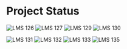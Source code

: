 # Project Status

![LMS 126][lms_126]
![LMS 127][lms_127]
![LMS 129][lms_129]
![LMS 130][lms_130]

![LMS 131][lms_131]
![LMS 132][lms_132]
![LMS 133][lms_133]
![LMS 135][lms_135]

<!-- Change REPO_NAME for the name of your repository -->
[lms_126]: https://byob.yarr.is/linero-tech/python-hw-sushmaNarayanaSwamy/module_126
[lms_127]: https://byob.yarr.is/linero-tech/python-hw-sushmaNarayanaSwamy/module_127
[lms_129]: https://byob.yarr.is/linero-tech/python-hw-sushmaNarayanaSwamy/module_129
[lms_130]: https://byob.yarr.is/linero-tech/python-hw-sushmaNarayanaSwamy/module_130
[lms_131]: https://byob.yarr.is/linero-tech/python-hw-sushmaNarayanaSwamy/module_131
[lms_132]: https://byob.yarr.is/linero-tech/python-hw-sushmaNarayanaSwamy/module_132
[lms_133]: https://byob.yarr.is/linero-tech/python-hw-sushmaNarayanaSwamy/module_133
[lms_135]: https://byob.yarr.is/linero-tech/python-hw-sushmaNarayanaSwamy/module_135